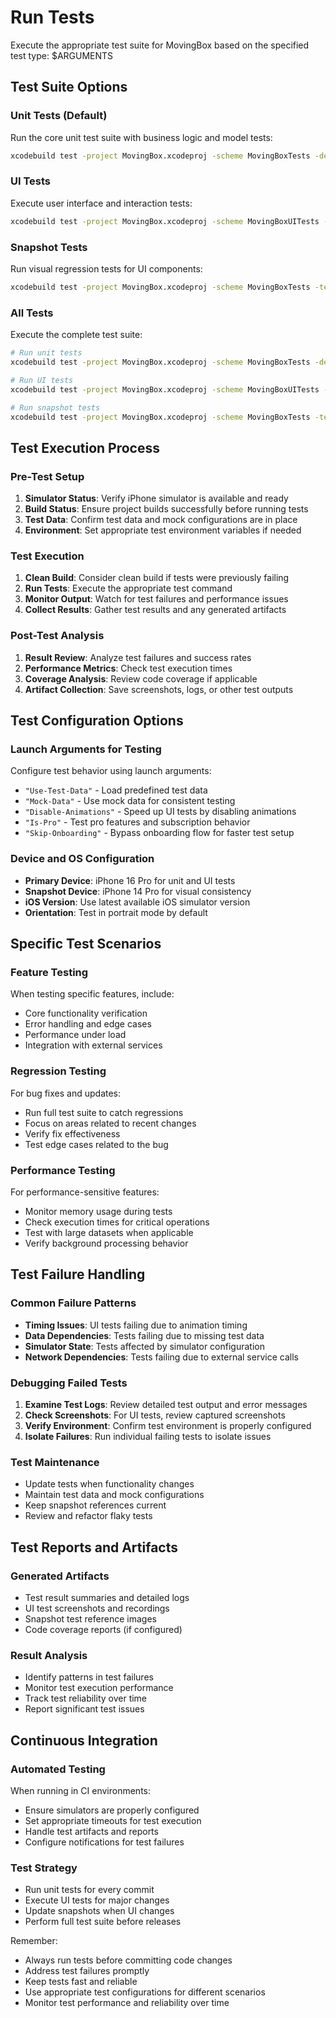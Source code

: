 # Run Tests

Execute the appropriate test suite for MovingBox based on the specified test type: $ARGUMENTS

## Test Suite Options

### Unit Tests (Default)
Run the core unit test suite with business logic and model tests:
```bash
xcodebuild test -project MovingBox.xcodeproj -scheme MovingBoxTests -destination 'platform=iOS Simulator,name=iPhone 16 Pro'
```

### UI Tests
Execute user interface and interaction tests:
```bash
xcodebuild test -project MovingBox.xcodeproj -scheme MovingBoxUITests -destination 'platform=iOS Simulator,name=iPhone 16 Pro'
```

### Snapshot Tests
Run visual regression tests for UI components:
```bash
xcodebuild test -project MovingBox.xcodeproj -scheme MovingBoxTests -testPlan MovingBoxSnapshotTests -destination 'platform=iOS Simulator,name=iPhone 14 Pro'
```

### All Tests
Execute the complete test suite:
```bash
# Run unit tests
xcodebuild test -project MovingBox.xcodeproj -scheme MovingBoxTests -destination 'platform=iOS Simulator,name=iPhone 16 Pro'

# Run UI tests
xcodebuild test -project MovingBox.xcodeproj -scheme MovingBoxUITests -destination 'platform=iOS Simulator,name=iPhone 16 Pro'

# Run snapshot tests
xcodebuild test -project MovingBox.xcodeproj -scheme MovingBoxTests -testPlan MovingBoxSnapshotTests -destination 'platform=iOS Simulator,name=iPhone 14 Pro'
```

## Test Execution Process

### Pre-Test Setup
1. **Simulator Status**: Verify iPhone simulator is available and ready
2. **Build Status**: Ensure project builds successfully before running tests
3. **Test Data**: Confirm test data and mock configurations are in place
4. **Environment**: Set appropriate test environment variables if needed

### Test Execution
1. **Clean Build**: Consider clean build if tests were previously failing
2. **Run Tests**: Execute the appropriate test command
3. **Monitor Output**: Watch for test failures and performance issues
4. **Collect Results**: Gather test results and any generated artifacts

### Post-Test Analysis
1. **Result Review**: Analyze test failures and success rates
2. **Performance Metrics**: Check test execution times
3. **Coverage Analysis**: Review code coverage if applicable
4. **Artifact Collection**: Save screenshots, logs, or other test outputs

## Test Configuration Options

### Launch Arguments for Testing
Configure test behavior using launch arguments:
- `"Use-Test-Data"` - Load predefined test data
- `"Mock-Data"` - Use mock data for consistent testing
- `"Disable-Animations"` - Speed up UI tests by disabling animations
- `"Is-Pro"` - Test pro features and subscription behavior
- `"Skip-Onboarding"` - Bypass onboarding flow for faster test setup

### Device and OS Configuration
- **Primary Device**: iPhone 16 Pro for unit and UI tests
- **Snapshot Device**: iPhone 14 Pro for visual consistency
- **iOS Version**: Use latest available iOS simulator version
- **Orientation**: Test in portrait mode by default

## Specific Test Scenarios

### Feature Testing
When testing specific features, include:
- Core functionality verification
- Error handling and edge cases
- Performance under load
- Integration with external services

### Regression Testing
For bug fixes and updates:
- Run full test suite to catch regressions
- Focus on areas related to recent changes
- Verify fix effectiveness
- Test edge cases related to the bug

### Performance Testing
For performance-sensitive features:
- Monitor memory usage during tests
- Check execution times for critical operations
- Test with large datasets when applicable
- Verify background processing behavior

## Test Failure Handling

### Common Failure Patterns
- **Timing Issues**: UI tests failing due to animation timing
- **Data Dependencies**: Tests failing due to missing test data
- **Simulator State**: Tests affected by simulator configuration
- **Network Dependencies**: Tests failing due to external service calls

### Debugging Failed Tests
1. **Examine Test Logs**: Review detailed test output and error messages
2. **Check Screenshots**: For UI tests, review captured screenshots
3. **Verify Environment**: Confirm test environment is properly configured
4. **Isolate Failures**: Run individual failing tests to isolate issues

### Test Maintenance
- Update tests when functionality changes
- Maintain test data and mock configurations
- Keep snapshot references current
- Review and refactor flaky tests

## Test Reports and Artifacts

### Generated Artifacts
- Test result summaries and detailed logs
- UI test screenshots and recordings
- Snapshot test reference images
- Code coverage reports (if configured)

### Result Analysis
- Identify patterns in test failures
- Monitor test execution performance
- Track test reliability over time
- Report significant test issues

## Continuous Integration

### Automated Testing
When running in CI environments:
- Ensure simulators are properly configured
- Set appropriate timeouts for test execution
- Handle test artifacts and reports
- Configure notifications for test failures

### Test Strategy
- Run unit tests for every commit
- Execute UI tests for major changes
- Update snapshots when UI changes
- Perform full test suite before releases

Remember:
- Always run tests before committing code changes
- Address test failures promptly
- Keep tests fast and reliable
- Use appropriate test configurations for different scenarios
- Monitor test performance and reliability over time